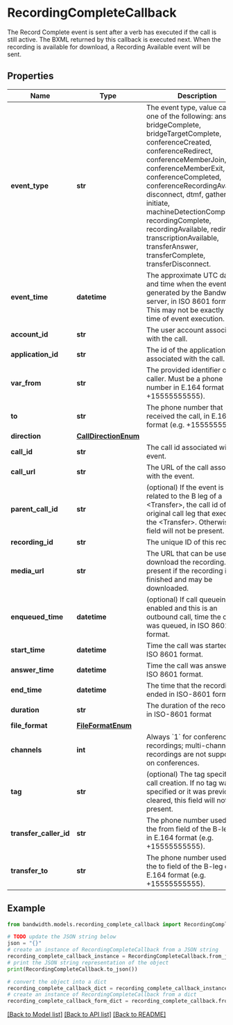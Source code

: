 # RecordingCompleteCallback

The Record Complete event is sent after a <Record> verb has executed if the call is still active. The BXML returned by this callback is executed next. When the recording is available for download, a Recording Available event will be sent.

## Properties

Name | Type | Description | Notes
------------ | ------------- | ------------- | -------------
**event_type** | **str** | The event type, value can be one of the following: answer, bridgeComplete, bridgeTargetComplete, conferenceCreated, conferenceRedirect, conferenceMemberJoin, conferenceMemberExit, conferenceCompleted, conferenceRecordingAvailable, disconnect, dtmf, gather, initiate, machineDetectionComplete, recordingComplete, recordingAvailable, redirect, transcriptionAvailable, transferAnswer, transferComplete, transferDisconnect. | [optional] 
**event_time** | **datetime** | The approximate UTC date and time when the event was generated by the Bandwidth server, in ISO 8601 format. This may not be exactly the time of event execution. | [optional] 
**account_id** | **str** | The user account associated with the call. | [optional] 
**application_id** | **str** | The id of the application associated with the call. | [optional] 
**var_from** | **str** | The provided identifier of the caller. Must be a phone number in E.164 format (e.g. +15555555555). | [optional] 
**to** | **str** | The phone number that received the call, in E.164 format (e.g. +15555555555). | [optional] 
**direction** | [**CallDirectionEnum**](CallDirectionEnum.md) |  | [optional] 
**call_id** | **str** | The call id associated with the event. | [optional] 
**call_url** | **str** | The URL of the call associated with the event. | [optional] 
**parent_call_id** | **str** | (optional) If the event is related to the B leg of a &lt;Transfer&gt;, the call id of the original call leg that executed the &lt;Transfer&gt;. Otherwise, this field will not be present. | [optional] 
**recording_id** | **str** | The unique ID of this recording | [optional] 
**media_url** | **str** | The URL that can be used to download the recording. Only present if the recording is finished and may be downloaded. | [optional] 
**enqueued_time** | **datetime** | (optional) If call queueing is enabled and this is an outbound call, time the call was queued, in ISO 8601 format. | [optional] 
**start_time** | **datetime** | Time the call was started, in ISO 8601 format. | [optional] 
**answer_time** | **datetime** | Time the call was answered, in ISO 8601 format. | [optional] 
**end_time** | **datetime** | The time that the recording ended in ISO-8601 format | [optional] 
**duration** | **str** | The duration of the recording in ISO-8601 format | [optional] 
**file_format** | [**FileFormatEnum**](FileFormatEnum.md) |  | [optional] 
**channels** | **int** | Always &#x60;1&#x60; for conference recordings; multi-channel recordings are not supported on conferences. | [optional] 
**tag** | **str** | (optional) The tag specified on call creation. If no tag was specified or it was previously cleared, this field will not be present. | [optional] 
**transfer_caller_id** | **str** | The phone number used as the from field of the B-leg call, in E.164 format (e.g. +15555555555). | [optional] 
**transfer_to** | **str** | The phone number used as the to field of the B-leg call, in E.164 format (e.g. +15555555555). | [optional] 

## Example

```python
from bandwidth.models.recording_complete_callback import RecordingCompleteCallback

# TODO update the JSON string below
json = "{}"
# create an instance of RecordingCompleteCallback from a JSON string
recording_complete_callback_instance = RecordingCompleteCallback.from_json(json)
# print the JSON string representation of the object
print(RecordingCompleteCallback.to_json())

# convert the object into a dict
recording_complete_callback_dict = recording_complete_callback_instance.to_dict()
# create an instance of RecordingCompleteCallback from a dict
recording_complete_callback_form_dict = recording_complete_callback.from_dict(recording_complete_callback_dict)
```
[[Back to Model list]](../README.md#documentation-for-models) [[Back to API list]](../README.md#documentation-for-api-endpoints) [[Back to README]](../README.md)



